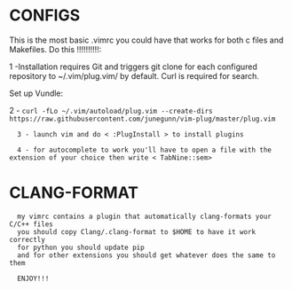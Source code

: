 # CONFIGS

This is the most basic .vimrc you could have that works for both c files and Makefiles.
Do this !!!!!!!!!!:

1 -Installation requires Git and triggers git clone for each configured repository to ~/.vim/plug.vim/ by default. Curl is required for search.

Set up Vundle:

2 - ```curl -fLo ~/.vim/autoload/plug.vim --create-dirs https://raw.githubusercontent.com/junegunn/vim-plug/master/plug.vim```

      3 - launch vim and do < :PlugInstall > to install plugins

      4 - for autocomplete to work you'll have to open a file with the extension of your choice then write < TabNine::sem>




# CLANG-FORMAT

      my vimrc contains a plugin that automatically clang-formats your C/C++ files
      you should copy Clang/.clang-format to $HOME to have it work correctly
      for python you should update pip
      and for other extensions you should get whatever does the same to them

      ENJOY!!!
